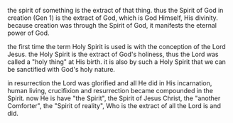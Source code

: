 the spirit of something is the extract of that
thing. thus the Spirit of God in creation (Gen 1)
is the extract of God, which is God Himself, His
divinity. because creation was through the Spirit
of God, it manifests the eternal power of God.

the first time the term Holy Spirit is used is with the conception of the Lord Jesus. the Holy Spirit is the extract of God's holiness, thus the Lord was called a "holy thing" at His birth. it is also by such a Holy Spirit that we can be sanctified with God's holy nature.

in resurrection the Lord was glorified and all He did in His incarnation, human living, crucifixion and resurrection became compounded in the Spirit. now He is have "the Spirit", the Spirit of Jesus Christ, the "another Comforter", the "Spirit of reality", Who is the extract of all the Lord is and did.
